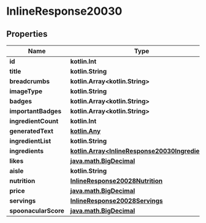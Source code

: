 
# InlineResponse20030

## Properties
Name | Type | Description | Notes
------------ | ------------- | ------------- | -------------
**id** | **kotlin.Int** |  | 
**title** | **kotlin.String** |  | 
**breadcrumbs** | **kotlin.Array&lt;kotlin.String&gt;** |  | 
**imageType** | **kotlin.String** |  | 
**badges** | **kotlin.Array&lt;kotlin.String&gt;** |  | 
**importantBadges** | **kotlin.Array&lt;kotlin.String&gt;** |  | 
**ingredientCount** | **kotlin.Int** |  | 
**generatedText** | [**kotlin.Any**](kotlin.Any.md) |  |  [optional]
**ingredientList** | **kotlin.String** |  | 
**ingredients** | [**kotlin.Array&lt;InlineResponse20030Ingredients&gt;**](InlineResponse20030Ingredients.md) |  | 
**likes** | [**java.math.BigDecimal**](java.math.BigDecimal.md) |  | 
**aisle** | **kotlin.String** |  | 
**nutrition** | [**InlineResponse20028Nutrition**](InlineResponse20028Nutrition.md) |  | 
**price** | [**java.math.BigDecimal**](java.math.BigDecimal.md) |  | 
**servings** | [**InlineResponse20028Servings**](InlineResponse20028Servings.md) |  | 
**spoonacularScore** | [**java.math.BigDecimal**](java.math.BigDecimal.md) |  | 



